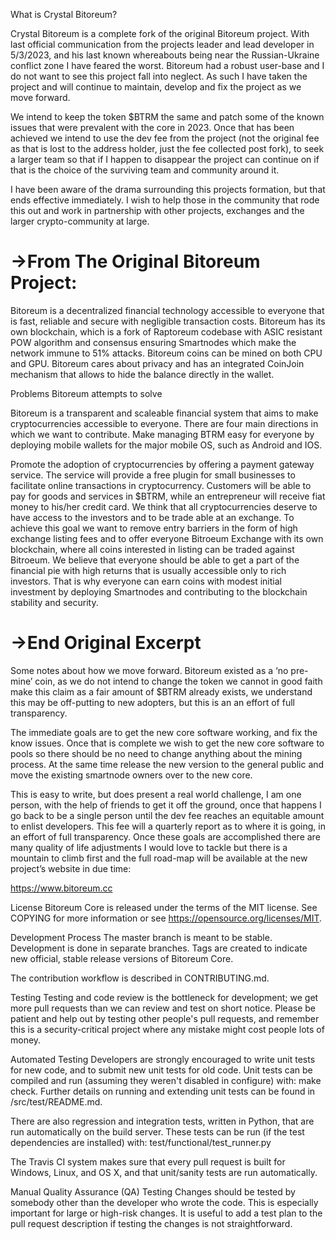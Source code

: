What is Crystal Bitoreum?

Crystal Bitoreum is a complete fork of the original Bitoreum project. With last official communication from the projects leader and lead developer in 5/3/2023, and his last known whereabouts being near the Russian-Ukraine conflict zone I have feared the worst. Bitoreum had a robust user-base and I do not want to see this project fall into neglect. As such I have taken the project and will continue to maintain, develop and fix the project as we move forward.

We intend to keep the token $BTRM the same and patch some of the known issues that were prevalent with the core in 2023. Once that has been achieved we intend to use the dev fee from the project (not the original fee as that is lost to the address holder, just the fee collected post fork), to seek a larger team so that if I happen to disappear the project can continue on if that is the choice of the surviving team and community around it.

I have been aware of the drama surrounding this projects formation, but that ends effective immediately. I wish to help those in the community that rode this out and work in partnership with other projects, exchanges and the larger crypto-community at large.

->From The Original Bitoreum Project:
=

Bitoreum is a decentralized financial technology accessible to everyone that is fast, reliable and secure with negligible transaction costs. Bitoreum has its own blockchain, which is a fork of Raptoreum codebase with ASIC resistant POW algorithm and consensus ensuring Smartnodes which make the network immune to 51% attacks. Bitoreum coins can be mined on both CPU and GPU. Bitoreum cares about privacy and has an integrated CoinJoin mechanism that allows to hide the balance directly in the wallet.

Problems Bitoreum attempts to solve

Bitoreum is a transparent and scaleable financial system that aims to make cryptocurrencies accessible to everyone. There are four main directions in which we want to contribute.
Make managing BTRM easy for everyone by deploying mobile wallets for the major mobile OS, such as Android and IOS.

Promote the adoption of cryptocurrencies by offering a payment gateway service. The service will provide a free plugin for small businesses to facilitate online transactions in cryptocurrency. Customers will be able to pay for goods and services in $BTRM, while an entrepreneur will receive fiat money to his/her credit card.
We think that all cryptocurrencies deserve to have access to the investors and to be trade able at an exchange. To achieve this goal we want to remove entry barriers in the form of high exchange listing fees and to offer everyone Bitroeum Exchange with its own blockchain, where all coins interested in listing can be traded against Bitroeum.
We believe that everyone should be able to get a part of the financial pie with high returns that is usually accessible only to rich investors. That is why everyone can earn coins with modest initial investment by deploying Smartnodes and contributing to the blockchain stability and security.

->End Original Excerpt
=

Some notes about how we move forward. Bitoreum existed as a ‘no pre-mine’ coin, as we do not intend to change the token we cannot in good faith make this claim as a fair amount of $BTRM already exists, we understand this may be off-putting to new adopters, but this is an an effort of full transparency. 

The immediate goals are to get the new core software working, and fix the know issues. Once that is complete we wish to get the new core software to pools so there should be no need to change anything about the mining process. At the same time release the new version to the general public and move the existing smartnode owners over to the new core.

This is easy to write, but does present a real world challenge, I am one person, with the help of friends to get it off the ground, once that happens I go back to be a single person until the dev fee reaches an equitable amount to enlist developers. This fee will a quarterly report as to where it is going, in an effort of full transparency. Once these goals are accomplished there are many quality of life adjustments I would love to tackle but there is a mountain to climb first and the full road-map will be available at the new project’s website in due time:

https://www.bitoreum.cc

License Bitoreum Core is released under the terms of the MIT license. See COPYING for more information or see https://opensource.org/licenses/MIT.

Development Process The master branch is meant to be stable. Development is done in separate branches. Tags are created to indicate new official, stable release versions of Bitoreum Core.

The contribution workflow is described in CONTRIBUTING.md.

Testing Testing and code review is the bottleneck for development; we get more pull requests than we can review and test on short notice. Please be patient and help out by testing other people's pull requests, and remember this is a security-critical project where any mistake might cost people lots of money.

Automated Testing Developers are strongly encouraged to write unit tests for new code, and to submit new unit tests for old code. Unit tests can be compiled and run (assuming they weren't disabled in configure) with: make check. Further details on running and extending unit tests can be found in /src/test/README.md.

There are also regression and integration tests, written in Python, that are run automatically on the build server. These tests can be run (if the test dependencies are installed) with: test/functional/test_runner.py

The Travis CI system makes sure that every pull request is built for Windows, Linux, and OS X, and that unit/sanity tests are run automatically.

Manual Quality Assurance (QA) Testing Changes should be tested by somebody other than the developer who wrote the code. This is especially important for large or high-risk changes. It is useful to add a test plan to the pull request description if testing the changes is not straightforward.
